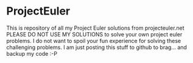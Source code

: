 # ProjectEuler
This is repository of all my Project Euler solutions from projecteuler.net
PLEASE DO NOT USE MY SOLUTIONS to solve your own project euler problems. 
I do not want to spoil your fun experience for solving these challenging problems.
I am just posting this stuff to github to brag... and backup my code :-P
